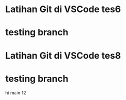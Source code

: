 # Latihan Git di VSCode tes6
# testing branch 
# Latihan Git di VSCode tes8
# testing branch
hi main 12